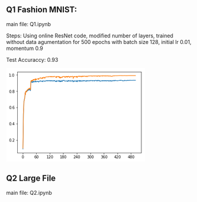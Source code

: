 ## Q1 Fashion MNIST:
main file: Q1.ipynb

Steps: Using online ResNet code, modified number of layers, trained without data agumentation for 500 epochs with batch size 128, initial lr 0.01, momentum 0.9

Test Accuraccy: 0.93

![image](https://github.com/FumingX/Fashion_MNIST/blob/master/train_val_curve.png)


## Q2 Large File
main file: Q2.ipynb
